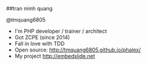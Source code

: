 ##tran minh quang

@tmquang6805 <!-- .element class="fragment" -->

<ul class="left">
	<li class="fragment">I'm PHP <span class="highlight-red fragment">developer</span> / trainer / architect</li>
	<li class="fragment">Got ZCPE (since 2014)</li>
	<li class="fragment">Fall in love with <span class="fragment highlight-blue">TDD</span></li>
	<li class="fragment">Open source: <a href="http://tmquang6805.github.io/phalex" target="_blank">http://tmquang6805.github.io/phalex/</a> </li>
	<li class="fragment">My project <a href="http://embedslide.net/" target="_blank">http://embedslide.net</a> </li>
</ul>